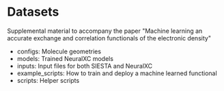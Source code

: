 # Datasets

Supplemental material to accompany the paper "Machine learning an accurate exchange and correlation functionals of the electronic density"

 - configs: Molecule geometries
 - models: Trained NeuralXC models
 - inputs: Input files for both SIESTA and NeuralXC
 - example_scripts: How to train and deploy a machine learned functional
 - scripts: Helper scripts

